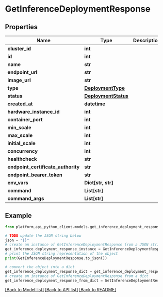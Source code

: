 # GetInferenceDeploymentResponse


## Properties

Name | Type | Description | Notes
------------ | ------------- | ------------- | -------------
**cluster_id** | **int** |  | 
**id** | **int** |  | 
**name** | **str** |  | 
**endpoint_url** | **str** |  | 
**image_url** | **str** |  | [optional] 
**type** | [**DeploymentType**](DeploymentType.md) |  | 
**status** | [**DeploymentStatus**](DeploymentStatus.md) |  | 
**created_at** | **datetime** |  | 
**hardware_instance_id** | **int** |  | 
**container_port** | **int** |  | 
**min_scale** | **int** |  | 
**max_scale** | **int** |  | 
**initial_scale** | **int** |  | [optional] 
**concurrency** | **int** |  | [optional] 
**healthcheck** | **str** |  | [optional] 
**endpoint_certificate_authority** | **str** |  | [optional] 
**endpoint_bearer_token** | **str** |  | [optional] 
**env_vars** | **Dict[str, str]** |  | [optional] 
**command** | **List[str]** |  | [optional] 
**command_args** | **List[str]** |  | [optional] 

## Example

```python
from platform_api_python_client.models.get_inference_deployment_response import GetInferenceDeploymentResponse

# TODO update the JSON string below
json = "{}"
# create an instance of GetInferenceDeploymentResponse from a JSON string
get_inference_deployment_response_instance = GetInferenceDeploymentResponse.from_json(json)
# print the JSON string representation of the object
print(GetInferenceDeploymentResponse.to_json())

# convert the object into a dict
get_inference_deployment_response_dict = get_inference_deployment_response_instance.to_dict()
# create an instance of GetInferenceDeploymentResponse from a dict
get_inference_deployment_response_from_dict = GetInferenceDeploymentResponse.from_dict(get_inference_deployment_response_dict)
```
[[Back to Model list]](../README.md#documentation-for-models) [[Back to API list]](../README.md#documentation-for-api-endpoints) [[Back to README]](../README.md)


